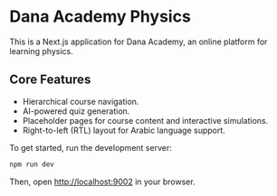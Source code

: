 # Dana Academy Physics

This is a Next.js application for Dana Academy, an online platform for learning physics.

## Core Features

- Hierarchical course navigation.
- AI-powered quiz generation.
- Placeholder pages for course content and interactive simulations.
- Right-to-left (RTL) layout for Arabic language support.

To get started, run the development server:

```bash
npm run dev
```

Then, open [http://localhost:9002](http://localhost:9002) in your browser.
